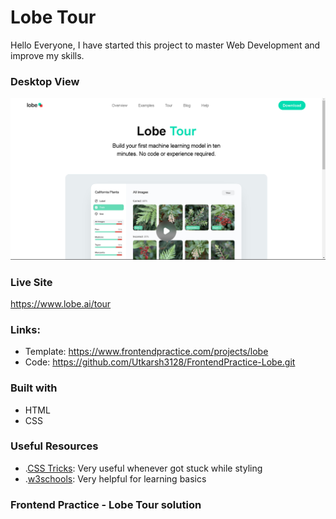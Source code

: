 # Lobe Tour

Hello Everyone, I have started this project to master Web Development and improve my skills.

### Desktop View

![](images/desktop_view.png)

### Live Site
https://www.lobe.ai/tour


### Links:

* Template: https://www.frontendpractice.com/projects/lobe
* Code: https://github.com/Utkarsh3128/FrontendPractice-Lobe.git

### Built with
* HTML
* CSS

### Useful Resources

- .[CSS Tricks](https://css-tricks.com/): Very useful whenever got stuck while styling
- .[w3schools](https://www.w3schools.com/): Very helpful for learning basics


### Frontend Practice - Lobe Tour solution
